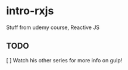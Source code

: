 # intro-rxjs
Stuff from udemy course, Reactive JS


## TODO
[ ] Watch his other series for more info on gulp!